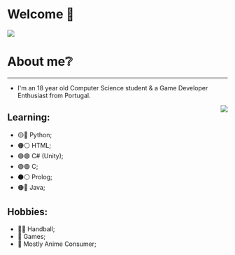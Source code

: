 # Welcome 👋
  <img src="https://github.com/Xx-Ashutosh-xX/Xx-Ashutosh-xX/blob/master/assets/208593.gif?raw=true"/>
  
# About me❔
--------------------------------------------------------------
- I'm an 18 year old Computer Science student & a Game Developer Enthusiast from Portugal.
<img align = "right" src= "https://c.tenor.com/0MDPQCOby_UAAAAC/atsushi-murasakibara-murasakibara.gif"/>

<h2> Learning: </h2>

* 🟡🔵 Python;
* 🟠⚪️ HTML;
* 🟣🟣 C# (Unity);
* 🟢🟢 C;
* ⚫️⚪️ Prolog;
* 🟠🔵 Java;

<h2> Hobbies: </h2>

* 🤾‍♂️ Handball;
* 👾 Games;
* 🧸 Mostly Anime Consumer;

<!--
**diogomsmiranda/diogomsmiranda** is a ✨ _special_ ✨ repository because its `README.md` (this file) appears on your GitHub profile.

Here are some ideas to get you started:

- 🔭 I’m currently working on ...
- 🌱 I’m currently learning ...
- 👯 I’m looking to collaborate on ...
- 🤔 I’m looking for help with ...
- 💬 Ask me about ...
- 📫 How to reach me: ...
- 😄 Pronouns: ...
- ⚡ Fun fact: ...
-->
